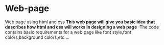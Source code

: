 # Web-page
Web page using html and css
**This web page will give you basic idea that describes how html and css will works in designing a web page**
-The code contains basic requirements for a web page like font style,font colors,background colors,etc....

